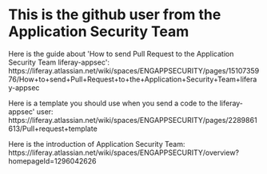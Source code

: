 <body>
<h1>This is the github user from the Application Security Team</h1>
<p>Here is the guide about 'How to send Pull Request to the Application Security Team liferay-appsec': https://liferay.atlassian.net/wiki/spaces/ENGAPPSECURITY/pages/1510735976/How+to+send+Pull+Request+to+the+Application+Security+Team+liferay-appsec</p>

<p>Here is a template you should use when you send a code to the liferay-appsec' user: https://liferay.atlassian.net/wiki/spaces/ENGAPPSECURITY/pages/2289861613/Pull+request+template</p>


<p>Here is the introduction of Application Security Team: https://liferay.atlassian.net/wiki/spaces/ENGAPPSECURITY/overview?homepageId=1296042626</p>
</body>
</html>
